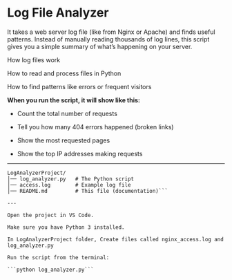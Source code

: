 # Log File Analyzer 

It takes a web server log file (like from Nginx or Apache) and finds useful patterns.
Instead of manually reading thousands of log lines, this script gives you a simple summary of what’s happening on your server.

How log files work

How to read and process files in Python

How to find patterns like errors or frequent visitors

**When you run the script, it will show like this:**

- Count the total number of requests

- Tell you how many 404 errors happened (broken links)

- Show the most requested pages

- Show the top IP addresses making requests

---

```Project Files
LogAnalyzerProject/
│── log_analyzer.py   # The Python script
│── access.log        # Example log file
│── README.md         # This file (documentation)```

---

Open the project in VS Code.

Make sure you have Python 3 installed.

In LogAnalyzerProject folder, Create files called nginx_access.log and log_analyzer.py

Run the script from the terminal:

```python log_analyzer.py```



